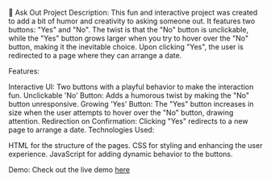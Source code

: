 🥳 Ask Out Project
Description:
This fun and interactive project was created to add a bit of humor and creativity to asking someone out. It features two buttons: "Yes" and "No". The twist is that the "No" button is unclickable, while the "Yes" button grows larger when you try to hover over the "No" button, making it the inevitable choice. Upon clicking "Yes", the user is redirected to a page where they can arrange a date.

Features:

Interactive UI: Two buttons with a playful behavior to make the interaction fun.
Unclickable 'No' Button: Adds a humorous twist by making the "No" button unresponsive.
Growing 'Yes' Button: The "Yes" button increases in size when the user attempts to hover over the "No" button, drawing attention.
Redirection on Confirmation: Clicking "Yes" redirects to a new page to arrange a date.
Technologies Used:

HTML for the structure of the pages.
CSS for styling and enhancing the user experience.
JavaScript for adding dynamic behavior to the buttons.

Demo:
Check out the live demo [here](https://askyourpartner.netlify.app)
